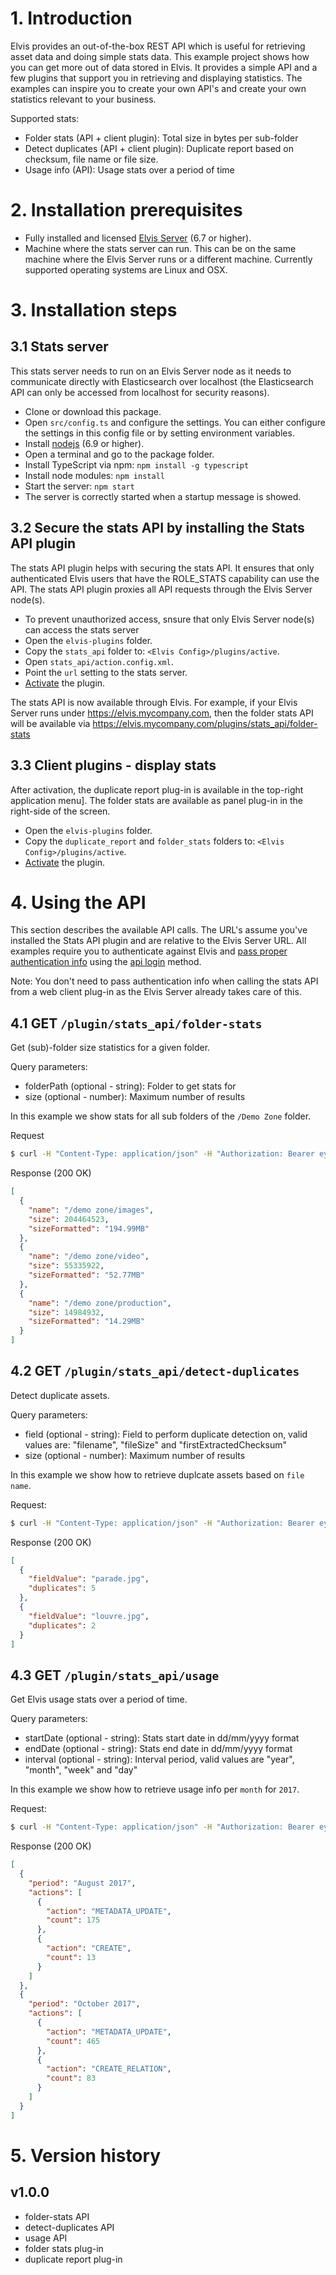 
# 1. Introduction

Elvis provides an out-of-the-box REST API which is useful for retrieving asset data and doing simple stats data. This example project shows how you can get more out of data stored in Elvis. It provides a simple API and a few plugins that support you in retrieving and displaying statistics. The examples can inspire you to create your own API's and create your own statistics relevant to your business.

Supported stats:
- Folder stats (API + client plugin): Total size in bytes per sub-folder
- Detect duplicates (API + client plugin): Duplicate report based on checksum, file name or file size.
- Usage info (API): Usage stats over a period of time

# 2. Installation prerequisites

- Fully installed and licensed [Elvis Server](https://www.woodwing.com/en/digital-asset-management-system) (6.7 or higher). 
- Machine where the stats server can run. This can be on the same machine where the Elvis Server runs or a different machine. Currently supported operating systems are Linux and OSX.

# 3. Installation steps

## 3.1 Stats server

This stats server needs to run on an Elvis Server node as it needs to communicate directly with Elasticsearch over localhost (the Elasticsearch API can only be accessed from localhost for security reasons).

- Clone or download this package.
- Open `src/config.ts` and configure the settings. You can either configure the settings in this config file or by setting environment variables. 
- Install [nodejs](https://nodejs.org) (6.9 or higher).
- Open a terminal and go to the package folder.
- Install TypeScript via npm: `npm install -g typescript`
- Install node modules: `npm install`
- Start the server: `npm start`
- The server is correctly started when a startup message is showed.

## 3.2 Secure the stats API by installing the Stats API plugin

The stats API plugin helps with securing the stats API. It ensures that only authenticated Elvis users that have the ROLE_STATS capability can use the API. The stats API plugin proxies all API requests through the Elvis Server node(s).

- To prevent unauthorized access, snsure that only Elvis Server node(s) can access the stats server
- Open the `elvis-plugins` folder.
- Copy the `stats_api` folder to: `<Elvis Config>/plugins/active`.
- Open `stats_api/action.config.xml`.
- Point the `url` setting to the stats server.
- [Activate](https://helpcenter.woodwing.com/hc/en-us/articles/115002644606) the plugin.

The stats API is now available through Elvis. For example, if your Elvis Server runs under https://elvis.mycompany.com, then the folder stats API will be available via https://elvis.mycompany.com/plugins/stats_api/folder-stats

## 3.3 Client plugins - display stats

After activation, the duplicate report plug-in is available in the top-right application menu]. The folder stats are available as panel plug-in in the right-side of the screen.

- Open the `elvis-plugins` folder.
- Copy the `duplicate_report` and `folder_stats` folders to: `<Elvis Config>/plugins/active`.
- [Activate](https://helpcenter.woodwing.com/hc/en-us/articles/115002644606) the plugin.

# 4. Using the API

This section describes the available API calls. The URL's assume you've installed the Stats API plugin and are relative to the Elvis Server URL. All examples require you to authenticate against Elvis and [pass proper authentication info](https://helpcenter.woodwing.com/hc/en-us/articles/115003742263-Elvis-6-REST-API-Performing-a-POST-160-request-with-a-csrf-token) using the [api login](https://helpcenter.woodwing.com/hc/en-us/articles/115004785283-Elvis-6-REST-API-API-login) method.

Note: You don't need to pass authentication info when calling the stats API from a web client plug-in as the Elvis Server already takes care of this.

## 4.1 GET `/plugin/stats_api/folder-stats`

Get (sub)-folder size statistics for a given folder. 

Query parameters:
- folderPath (optional - string): Folder to get stats for
- size (optional - number): Maximum number of results

In this example we show stats for all sub folders of the `/Demo Zone` folder.

Request
```bash
$ curl -H "Content-Type: application/json" -H "Authorization: Bearer eyJ ... Mn9g" -X GET "http://localhost:8080/plugins/stats_api/folder-stats?folderPath=%2FDemo%20Zone"
```

Response (200 OK)
```json
[
  {
    "name": "/demo zone/images",
    "size": 204464523,
    "sizeFormatted": "194.99MB"
  },
  {
    "name": "/demo zone/video",
    "size": 55335922,
    "sizeFormatted": "52.77MB"
  },
  {
    "name": "/demo zone/production",
    "size": 14984932,
    "sizeFormatted": "14.29MB"
  }
]
```

## 4.2 GET `/plugin/stats_api/detect-duplicates`

Detect duplicate assets.

Query parameters:
- field (optional - string): Field to perform duplicate detection on, valid values are: "filename", "fileSize" and "firstExtractedChecksum"
- size (optional - number): Maximum number of results

In this example we show how to retrieve duplcate assets based on `file name`.

Request:
```bash
$ curl -H "Content-Type: application/json" -H "Authorization: Bearer eyJ ... n9g" -X GET "http://localhost:8080/plugins/stats_api/detect-duplicates?field=filename&size=50"
```

Response (200 OK)
```json
[
  {
    "fieldValue": "parade.jpg",
    "duplicates": 5
  },
  {
    "fieldValue": "louvre.jpg",
    "duplicates": 2
  }
]
```

## 4.3 GET `/plugin/stats_api/usage`

Get Elvis usage stats over a period of time.

Query parameters:
- startDate (optional - string): Stats start date in dd/mm/yyyy format
- endDate (optional - string): Stats end date in dd/mm/yyyy format
- interval (optional - string): Interval period, valid values are "year", "month", "week" and "day"

In this example we show how to retrieve usage info per `month` for `2017`.

Request:
```bash
$ curl -H "Content-Type: application/json" -H "Authorization: Bearer eyJ ... n9g" -X GET "http://localhost:8080/plugins/stats_api/usage?startDate=01-01-2017&endDate=31-12-2017&interval=month"
```

Response (200 OK)
```json
[
  {
    "period": "August 2017",
    "actions": [
      {
        "action": "METADATA_UPDATE",
        "count": 175
      },
      {
        "action": "CREATE",
        "count": 13
      }
    ]
  },
  {
    "period": "October 2017",
    "actions": [
      {
        "action": "METADATA_UPDATE",
        "count": 465
      },
      {
        "action": "CREATE_RELATION",
        "count": 83
      }
    ]
  }
]
```


# 5. Version history

## v1.0.0
- folder-stats API
- detect-duplicates API
- usage API
- folder stats plug-in
- duplicate report plug-in